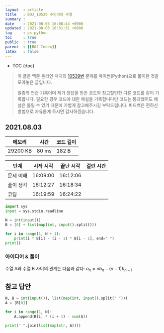 ```yaml
---
layout  : article
title   : BOJ_10539 수빈이와 수열
summary : 
date    : 2021-08-03 16:08:44 +0900
updated : 2021-08-03 16:31:31 +0900
tag     : ps-python
toc     : true
public  : true
parent  : [[BOJ-Index]]
latex   : false
---
```

* TOC
{:toc}

> 이 글은 백준 온라인 저지의 [10539번](https://www.acmicpc.net/problem/10539) 문제를 파이썬(Python)으로 풀이한 것을 모아놓은 글입니다.
>
> 일종의 연습 기록이며 제가 정답을 받은 코드와 참고할만한 다른 코드를 같이 기록합니다. 필요한 경우 코드에 대한 해설을 기록합니다만 코드는 통과했어도 해설은 틀릴 수 있기 때문에 가볍게 참고해주시길 부탁드립니다. 피드백은 편하신 방법으로 자유롭게 주시면 감사하겠습니다.

## 2021.08.03

| 메모리    | 시간  | 코드 길이 |
| --------- | ----- | --------- |
| 29200 KB  | 80 ms | 182 B     |

| 단계      | 시작 시각 | 끝난 시각 | 걸린 시간 |
| --------- | --------- | --------- | --------- |
| 문제 이해 | 16:09:00  | 16:12:06  |           |
| 풀이 생각 | 16:12:27  | 16:18:34  |           |
| 코딩      | 16:19:59  | 16:24:22  |           |

```python
import sys
input = sys.stdin.readline

N = int(input())
B = [0] + list(map(int, input().split()))

for i in range(1, N + 1):
    print(i * B[i] - (i - 1) * B[i - 1], end=" ")
print()
```

### 아이디어 & 풀이

수열 A와 수열 B 사이의 관계는 다음과 같다: $a_n = nb_n - (n - 1)b_{n - 1}$

## 참고 답안

```python
N, B = int(input()), list(map(int, input().split(" ")))
A = [B[0]]

for i in range(1, N):
    A.append(B[i] * (i + 1) - sum(A))

print(" ".join(list(map(str, A))))
```
